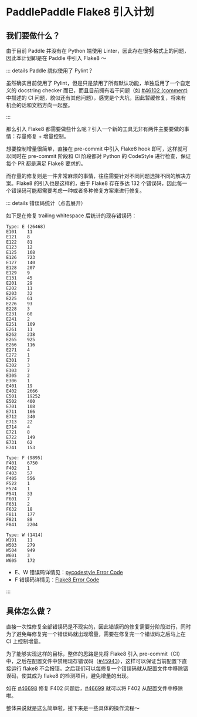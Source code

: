 # PaddlePaddle Flake8 引入计划

## 我们要做什么？

由于目前 Paddle 并没有在 Python 端使用 Linter，因此存在很多格式上的问题，因此本计划即是在 Paddle 中引入 Flake8 ～

::: details Paddle 貌似使用了 Pylint？

虽然确实目前使用了 Pylint，但是只是禁用了所有默认功能，单独启用了一个自定义的 docstring checker 而已，而且目前拥有若干问题（如 [#46102 (comment)](https://github.com/PaddlePaddle/Paddle/pull/46102#issuecomment-1248535300) 中描述的 CI 问题，貌似还有其他问题），感觉是个大坑，因此暂缓修复，将来有机会的话和文档方向一起整。

:::

那么引入 Flake8 都需要做些什么呢？引入一个新的工具无非有两件主要要做的事情：存量修复 + 增量控制。

想要控制增量很简单，直接在 pre-commit 中引入 Flake8 hook 即可，这样就可以同时在 pre-commit 阶段和 CI 阶段都对 Python 的 CodeStyle 进行检查，保证每个 PR 都是满足 Flake8 要求的。

而存量的修复则是一件非常麻烦的事情，往往需要针对不同问题选择不同的解决方案。Flake8 的引入也是这样的，由于 Flake8 存在多达 132 个错误码，因此每一个错误码可能都需要考虑一种或者多种修复方案来进行修复。

::: details 错误码统计（点击展开）

如下是在修复 trailing whitespace 后统计的现存错误码：

```text
Type: E (26468)
E101    11
E121    8
E122    81
E123    12
E125    168
E126    723
E127    140
E128    207
E129    9
E131    45
E201    29
E202    11
E203    32
E225    61
E226    93
E228    3
E231    60
E241    2
E251    109
E261    11
E262    238
E265    925
E266    116
E271    4
E272    1
E301    7
E302    3
E303    7
E305    2
E306    1
E401    19
E402    2666
E501    19252
E502    400
E701    108
E711    166
E712    340
E713    22
E714    4
E721    8
E722    149
E731    62
E741    153

Type: F (9895)
F401    6750
F402    1
F403    57
F405    556
F522    1
F524    1
F541    33
F601    7
F631    2
F632    18
F811    177
F821    88
F841    2204

Type: W (1414)
W191    11
W503    279
W504    949
W601    3
W605    172
```

-  E、W 错误码详情见：[pycodestyle Error Code](https://pycodestyle.pycqa.org/en/latest/intro.html#error-codes)
-  F 错误码详情见：[Flake8 Error Code](https://flake8.pycqa.org/en/latest/user/error-codes.html)

:::

## 具体怎么做？

直接一次性修复全部错误码是不现实的，因此错误码的修复需要分阶段进行，同时为了避免每修复完一个错误码就出现增量，需要在修复完一个错误码之后马上在 CI 上控制增量。

为了能够实现这样的目标，整体的思路是先将 Flake8 引入 pre-commit（CI）中，之后在配置文件中禁用现存错误码（[#45943](https://github.com/PaddlePaddle/Paddle/pull/45943)），这样可以保证当前配置下直接运行 flake8 不会报错。之后我们可以每修复一个错误码就从配置文件中移除错误码，使其成为 flake8 的检测项目，避免增量的出现。

如在 [#46698](https://github.com/PaddlePaddle/Paddle/pull/46698) 修复 F402 问题后，[#46699](https://github.com/PaddlePaddle/Paddle/pull/46699) 就可以将 F402 从配置文件中移除啦。

整体来说就是这么简单啦，接下来是一些具体的操作流程～
